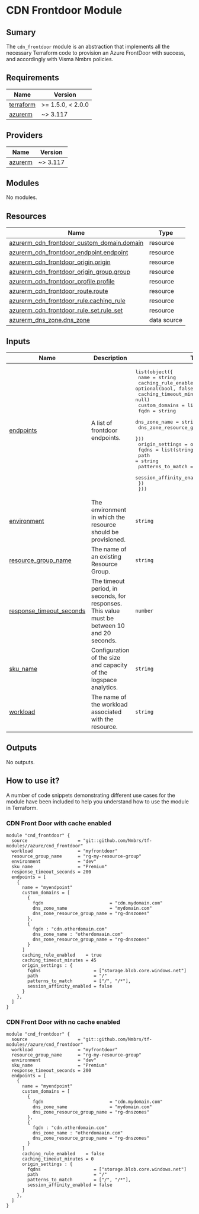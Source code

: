 <!-- BEGIN_TF_DOCS -->
# CDN Frontdoor Module

## Sumary

The `cdn_frontdoor` module is an abstraction that implements all the necessary Terraform code to provision an Azure FrontDoor with success, and accordingly with Visma Nmbrs policies.

## Requirements

| Name | Version |
|------|---------|
| <a name="requirement_terraform"></a> [terraform](#requirement\_terraform) | >= 1.5.0, < 2.0.0 |
| <a name="requirement_azurerm"></a> [azurerm](#requirement\_azurerm) | ~> 3.117 |

## Providers

| Name | Version |
|------|---------|
| <a name="provider_azurerm"></a> [azurerm](#provider\_azurerm) | ~> 3.117 |

## Modules

No modules.

## Resources

| Name | Type |
|------|------|
| [azurerm_cdn_frontdoor_custom_domain.domain](https://registry.terraform.io/providers/hashicorp/azurerm/latest/docs/resources/cdn_frontdoor_custom_domain) | resource |
| [azurerm_cdn_frontdoor_endpoint.endpoint](https://registry.terraform.io/providers/hashicorp/azurerm/latest/docs/resources/cdn_frontdoor_endpoint) | resource |
| [azurerm_cdn_frontdoor_origin.origin](https://registry.terraform.io/providers/hashicorp/azurerm/latest/docs/resources/cdn_frontdoor_origin) | resource |
| [azurerm_cdn_frontdoor_origin_group.group](https://registry.terraform.io/providers/hashicorp/azurerm/latest/docs/resources/cdn_frontdoor_origin_group) | resource |
| [azurerm_cdn_frontdoor_profile.profile](https://registry.terraform.io/providers/hashicorp/azurerm/latest/docs/resources/cdn_frontdoor_profile) | resource |
| [azurerm_cdn_frontdoor_route.route](https://registry.terraform.io/providers/hashicorp/azurerm/latest/docs/resources/cdn_frontdoor_route) | resource |
| [azurerm_cdn_frontdoor_rule.caching_rule](https://registry.terraform.io/providers/hashicorp/azurerm/latest/docs/resources/cdn_frontdoor_rule) | resource |
| [azurerm_cdn_frontdoor_rule_set.rule_set](https://registry.terraform.io/providers/hashicorp/azurerm/latest/docs/resources/cdn_frontdoor_rule_set) | resource |
| [azurerm_dns_zone.dns_zone](https://registry.terraform.io/providers/hashicorp/azurerm/latest/docs/data-sources/dns_zone) | data source |

## Inputs

| Name | Description | Type | Default | Required |
|------|-------------|------|---------|:--------:|
| <a name="input_endpoints"></a> [endpoints](#input\_endpoints) | A list of frontdoor endpoints. | <pre>list(object({<br/>    name                    = string<br/>    caching_rule_enabled    = optional(bool, false)<br/>    caching_timeout_minutes = optional(number, null)<br/>    custom_domains = list(object({<br/>      fqdn                         = string<br/>      dns_zone_name                = string<br/>      dns_zone_resource_group_name = string<br/>    }))<br/>    origin_settings = object({<br/>      fqdns                    = list(string)<br/>      path                     = string<br/>      patterns_to_match        = list(string)<br/>      session_affinity_enabled = bool<br/>    })<br/>  }))</pre> | `[]` | no |
| <a name="input_environment"></a> [environment](#input\_environment) | The environment in which the resource should be provisioned. | `string` | n/a | yes |
| <a name="input_resource_group_name"></a> [resource\_group\_name](#input\_resource\_group\_name) | The name of an existing Resource Group. | `string` | n/a | yes |
| <a name="input_response_timeout_seconds"></a> [response\_timeout\_seconds](#input\_response\_timeout\_seconds) | The timeout period, in seconds, for responses. This value must be between 10 and 20 seconds. | `number` | `60` | no |
| <a name="input_sku_name"></a> [sku\_name](#input\_sku\_name) | Configuration of the size and capacity of the logspace analytics. | `string` | n/a | yes |
| <a name="input_workload"></a> [workload](#input\_workload) | The name of the workload associated with the resource. | `string` | n/a | yes |

## Outputs

No outputs.

## How to use it?

A number of code snippets demonstrating different use cases for the module have been included to help you understand how to use the module in Terraform.

### CDN Front Door with cache enabled
```hcl
module "cnd_frontdoor" {
  source                   = "git::github.com/Nmbrs/tf-modules//azure/cnd_frontdoor"
  workload                 = "myfrontdoor"
  resource_group_name      = "rg-my-resource-group"
  environment              = "dev"
  sku_name                 = "Premium"
  response_timeout_seconds = 200
  endpoints = [
    {
      name = "myendpoint"
      custom_domains = [
        {
          fqdn                         = "cdn.mydomain.com"
          dns_zone_name                = "mydomain.com"
          dns_zone_resource_group_name = "rg-dnszones"
        },
        {
          fqdn : "cdn.otherdomain.com"
          dns_zone_name : "otherdomaain.com"
          dns_zone_resource_group_name = "rg-dnszones"
        }
      ]
      caching_rule_enabled    = true
      caching_timeout_minutes = 45
      origin_settings : {
        fqdns                    = ["storage.blob.core.windows.net"]
        path                     = "/"
        patterns_to_match        = ["/", "/*"],
        session_affinity_enabled = false
      }
    },
  ]
}
```

### CDN Front Door with no cache enabled
```hcl
module "cnd_frontdoor" {
  source                   = "git::github.com/Nmbrs/tf-modules//azure/cnd_frontdoor"
  workload                 = "myfrontdoor"
  resource_group_name      = "rg-my-resource-group"
  environment              = "dev"
  sku_name                 = "Premium"
  response_timeout_seconds = 200
  endpoints = [
    {
      name = "myendpoint"
      custom_domains = [
        {
          fqdn                         = "cdn.mydomain.com"
          dns_zone_name                = "mydomain.com"
          dns_zone_resource_group_name = "rg-dnszones"
        },
        {
          fqdn : "cdn.otherdomain.com"
          dns_zone_name : "otherdomaain.com"
          dns_zone_resource_group_name = "rg-dnszones"
        }
      ]
      caching_rule_enabled    = false
      caching_timeout_minutes = 0
      origin_settings : {
        fqdns                    = ["storage.blob.core.windows.net"]
        path                     = "/"
        patterns_to_match        = ["/", "/*"],
        session_affinity_enabled = false
      }
    },
  ]
}

```
<!-- END_TF_DOCS -->
